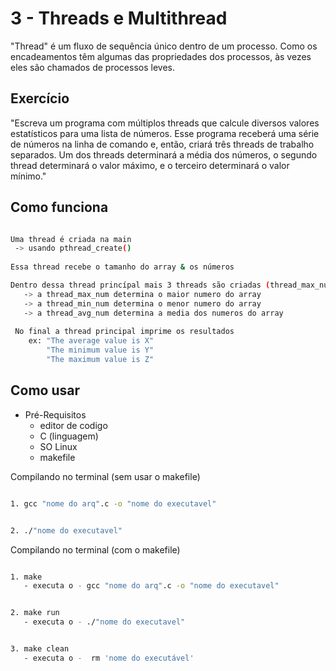 # 3 - Threads e Multithread

"Thread" é um fluxo de sequência único dentro de um processo. Como os encadeamentos têm algumas das propriedades dos processos, às vezes eles são chamados de processos leves.

## Exercício

"Escreva um programa com múltiplos threads que calcule diversos valores estatísticos para uma lista de números. Esse programa receberá uma série de números na linha de comando e, então, criará três threads de trabalho separados. Um dos threads determinará a média dos números, o segundo thread determinará o valor máximo, e o terceiro determinará o valor mínimo."

## Como funciona 

```bash

Uma thread é criada na main
 -> usando pthread_create()
 
Essa thread recebe o tamanho do array & os números

Dentro dessa thread princípal mais 3 threads são criadas (thread_max_num, thread_min_num, thread_avg_num)
   -> a thread_max_num determina o maior numero do array
   -> a thread_min_num determina o menor numero do array
   -> a thread_avg_num determina a media dos numeros do array 
  
 No final a thread principal imprime os resultados 
    ex: "The average value is X"
        "The minimum value is Y"
        "The maximum value is Z"

```

## Como usar
* Pré-Requisitos
  * editor de codigo
  * C (linguagem)
  * SO Linux
  * makefile

Compilando no terminal (sem usar o makefile) 

```bash

1. gcc "nome do arq".c -o "nome do executavel"

```
```bash

2. ./"nome do executavel"

```

Compilando no terminal (com o makefile)

```bash

1. make 
   - executa o - gcc "nome do arq".c -o "nome do executavel"

```
```bash

2. make run
   - executa o - ./"nome do executavel"

```
```bash

3. make clean
   - executa o -  rm 'nome do executável'

